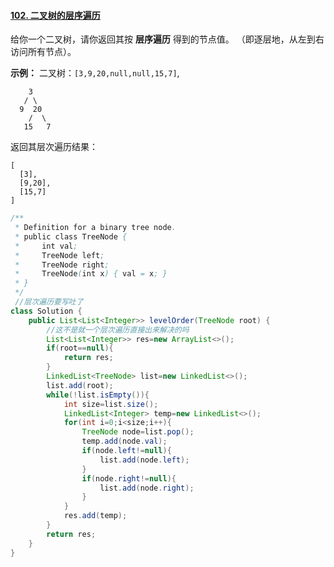 #### [102. 二叉树的层序遍历](https://leetcode-cn.com/problems/binary-tree-level-order-traversal/)

给你一个二叉树，请你返回其按 **层序遍历** 得到的节点值。 （即逐层地，从左到右访问所有节点）。

 

**示例：**
二叉树：`[3,9,20,null,null,15,7]`,

```
    3
   / \
  9  20
    /  \
   15   7
```

返回其层次遍历结果：

```
[
  [3],
  [9,20],
  [15,7]
]
```

```java
/**
 * Definition for a binary tree node.
 * public class TreeNode {
 *     int val;
 *     TreeNode left;
 *     TreeNode right;
 *     TreeNode(int x) { val = x; }
 * }
 */
 //层次遍历要写吐了
class Solution {
    public List<List<Integer>> levelOrder(TreeNode root) {
        //这不是就一个层次遍历直接出来解决的吗
        List<List<Integer>> res=new ArrayList<>();
        if(root==null){
            return res;
        }
        LinkedList<TreeNode> list=new LinkedList<>();
        list.add(root);
        while(!list.isEmpty()){
            int size=list.size();
            LinkedList<Integer> temp=new LinkedList<>();
            for(int i=0;i<size;i++){
                TreeNode node=list.pop();
                temp.add(node.val);
                if(node.left!=null){
                    list.add(node.left);
                }
                if(node.right!=null){
                    list.add(node.right);
                }
            }
            res.add(temp);
        }
        return res;
    }
}
```

